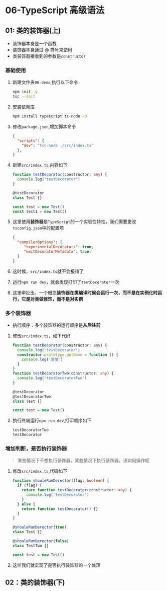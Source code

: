# 06-TypeScript 高级语法

## 01: 类的装饰器(上)

* 装饰器本身是一个函数
* 装饰器本身通过 @ 符号来使用
* 类装饰器接收到的参数是`constructor`

### 基础使用

1. 新建文件夹`06-demo`,执行以下命令

   ```bash
   npm init -y
   tsc --init
   ```

2. 安装依赖库

   ```bash
   npm install typescript ts-node -D
   ```

3. 修改`package.json`,增加脚本命令

   ```json
   {
     "scripts": {
       "dev": "tsc-node ./src/index.ts"
     },
   }
   ```

4. 新建`src/index.ts`,内容如下

   ```typescript
   function testDecorator(constructor: any) {
     console.log("testDecorator")
   }
   
   @testDecorator
   class Test {}
   
   const test = new Test()
   const test1 = new Test()
   ```

5. 这里使用**装饰器**是`TypeScript`的一个实验性特性，我们需要更改`tsconfig.json`中的配置项

   ```json
   {
     "compilerOptions": {
        "experimentalDecorators": true,
        "emitDecoratorMetadata": true,
     }
   }
   ```

6. 这时候，`src/index.ts`就不会报错了

7. 运行`npm run dev`，就会发现打印了`testDecorator`一次

8. 这里牵扯出，一个概念**装饰器在类编译时候会运行一次，而不是在实例化时运行，它是对类做修饰，而不是对实例**

### 多个装饰器

* 执行顺序：多个装饰器的运行顺序是**从后往前**

1. 修改`src/index.ts`，如下代码

   ```typescript
   function testDecorator(constructor: any) {
     console.log('testDecorator')
     constructor.prototype.getName = function () {
       console.log('唐僧')
     }
   }
   function testDecoratorTwo(constructor: any) {
     console.log('testDecoratorTwo')
   }
   
   @testDecorator
   @testDecoratorTwo
   class Test {}
   
   const test = new Test()
   ```

2. 执行终端运行`npm run dev`,打印顺序如下

   ```bash
   testDecoratorTwo
   testDecorator

### 增加判断，是否执行装饰器

> 某些情况下不想执行装饰器，某些情况下执行装饰器，该如何操作呢

1. 修改`src/index.ts`,代码如下

   ```typescript
   function shouleRunDerector(flag: boolean) {
     if (flag) {
       return function testDecorator(constructor: any) {
         console.log('testDecorator')
       }
     } else {
       return function testDecorator() {}
     }
   }
   
   @shouleRunDerector(true)
   class Test {}
   
   @shouleRunDerector(false)
   class TestTwo {}
   
   const test = new Test()
   ```

2. 这样我们就实现了是否执行装饰器的一个处理

## 02：类的装饰器(下)
